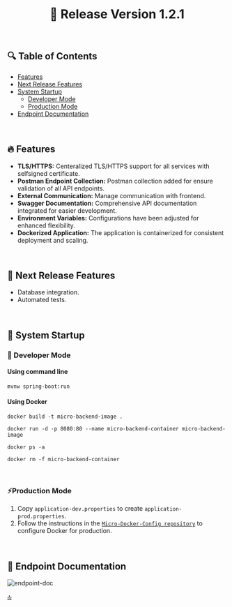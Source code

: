 <h1 id="top" align="center">🚢 Release Version 1.2.1</h1> 

<br/>

## 🔍 Table of Contents

- [Features](#features)
- [Next Release Features](#next-release-features)
- [System Startup](#system-startup)
  - [Developer Mode](#developer-mode)
  - [Production Mode](#production-mode)
- [Endpoint Documentation](#endpoint-documentation)
 
<br/>

<h2 id="features">🔥 Features</h2>

+ **TLS/HTTPS:** Centeralized TLS/HTTPS support for all services with selfsigned certificate.
+ **Postman Endpoint Collection:** Postman collection added for ensure validation of all API endpoints.
+ **External Communication:** Manage communication with frontend.
+ **Swagger Documentation:** Comprehensive API documentation integrated for easier development.
+ **Environment Variables:** Configurations have been adjusted for enhanced flexibility.
+ **Dockerized Application:** The application is containerized for consistent deployment and scaling.

<br/>

<h2 id="next-release-features">🚧 Next Release Features</h2>

- Database integration.
- Automated tests.

<br/>
  
<h2 id="system-startup">🚀 System Startup</h2> 

<h3 id="developer-mode">🧪 Developer Mode</h3>

#### Using command line

```
mvnw spring-boot:run
```

#### Using Docker

```
docker build -t micro-backend-image .

docker run -d -p 8080:80 --name micro-backend-container micro-backend-image

docker ps -a

docker rm -f micro-backend-container
```

<br/>

<h3 id="production-mode">⚡Production Mode</h3> 

1. Copy `application-dev.properties` to create `application-prod.properties`.
2. Follow the instructions in the [`Micro-Docker-Config repository`](https://github.com/ahmettoguz/Micro-Docker-Config) to configure Docker for production.

<br/>

<h2 id="endpoint-documentation">📍 Endpoint Documentation</h2>

![endpoint-doc](https://github.com/user-attachments/assets/dd8aa4ac-a7f0-41aa-987d-d62f4c6f35ef)

[🔝](#top)
